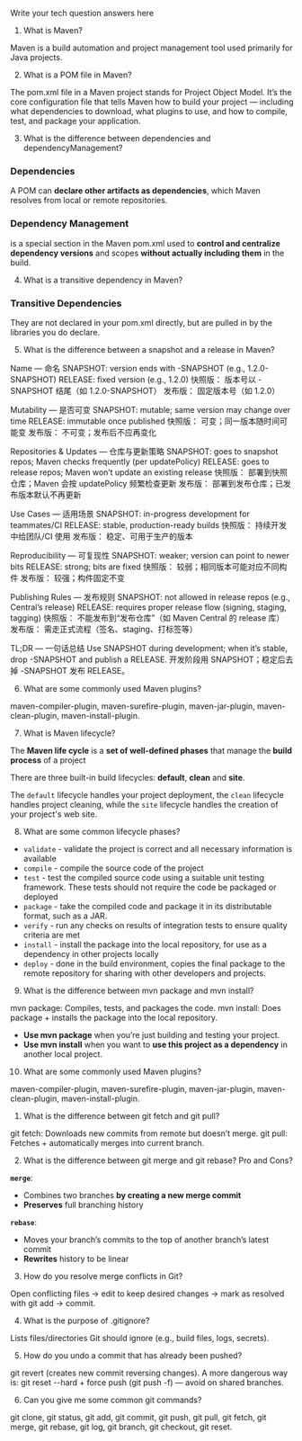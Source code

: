 Write your tech question answers here
1. What is Maven?

Maven is a build automation and project management tool used primarily for Java projects.

2. What is a POM file in Maven?

The pom.xml file in a Maven project stands for Project Object Model. 
It’s the core configuration file that tells Maven how to build your project — 
including what dependencies to download, what plugins to use, and how to compile, test, and package your application.

3. What is the difference between dependencies and dependencyManagement?

### Dependencies

A POM can **declare other artifacts as dependencies**, which Maven resolves from local or remote repositories.

### Dependency Management

**<dependencyManagement>** is a special section in the Maven pom.xml used to **control and 
centralize dependency versions** and scopes **without actually including them** in the build.

4. What is a transitive dependency in Maven?

### Transitive Dependencies

They are not declared in your pom.xml directly, but are pulled in by the libraries you do declare.

5. What is the difference between a snapshot and a release in Maven?

Name — 命名
SNAPSHOT: version ends with -SNAPSHOT (e.g., 1.2.0-SNAPSHOT)
RELEASE: fixed version (e.g., 1.2.0)
快照版： 版本号以 -SNAPSHOT 结尾（如 1.2.0-SNAPSHOT）
发布版： 固定版本号（如 1.2.0）

Mutability — 是否可变
SNAPSHOT: mutable; same version may change over time
RELEASE: immutable once published
快照版： 可变；同一版本随时间可能变
发布版： 不可变；发布后不应再变化

Repositories & Updates — 仓库与更新策略
SNAPSHOT: goes to snapshot repos; Maven checks frequently (per updatePolicy)
RELEASE: goes to release repos; Maven won’t update an existing release
快照版： 部署到快照仓库；Maven 会按 updatePolicy 频繁检查更新
发布版： 部署到发布仓库；已发布版本默认不再更新

Use Cases — 适用场景
SNAPSHOT: in-progress development for teammates/CI
RELEASE: stable, production-ready builds
快照版： 持续开发中给团队/CI 使用
发布版： 稳定、可用于生产的版本

Reproducibility — 可复现性
SNAPSHOT: weaker; version can point to newer bits
RELEASE: strong; bits are fixed
快照版： 较弱；相同版本可能对应不同构件
发布版： 较强；构件固定不变

Publishing Rules — 发布规则
SNAPSHOT: not allowed in release repos (e.g., Central’s release)
RELEASE: requires proper release flow (signing, staging, tagging)
快照版： 不能发布到“发布仓库”（如 Maven Central 的 release 库）
发布版： 需走正式流程（签名、staging、打标签等）

TL;DR — 一句话总结
Use SNAPSHOT during development; when it’s stable, drop -SNAPSHOT and publish a RELEASE.
开发阶段用 SNAPSHOT；稳定后去掉 -SNAPSHOT 发布 RELEASE。

6. What are some commonly used Maven plugins?

maven-compiler-plugin, maven-surefire-plugin, maven-jar-plugin, maven-clean-plugin, maven-install-plugin.


7. What is Maven lifecycle?

The **Maven life cycle** is a **set of well-defined phases** that manage the **build process** of a project

There are three built-in build lifecycles: **default**, **clean** and **site**. 

The `default` lifecycle handles your project deployment, 
the `clean` lifecycle handles project cleaning, 
while the `site` lifecycle handles the creation of your project's web site.

8. What are some common lifecycle phases?

- `validate` - validate the project is correct and all necessary information is available
- `compile` - compile the source code of the project
- `test` - test the compiled source code using a suitable unit testing framework. These tests should not require the code be packaged or deployed
- `package` - take the compiled code and package it in its distributable format, such as a JAR.
- `verify` - run any checks on results of integration tests to ensure quality criteria are met
- `install` - install the package into the local repository, for use as a dependency in other projects locally
- `deploy` - done in the build environment, copies the final package to the remote repository for sharing with other developers and projects.

9. What is the difference between mvn package and mvn install?

mvn package: Compiles, tests, and packages the code.
mvn install: Does package + installs the package into the local repository.

- **Use mvn package** when you’re just building and testing your project.
- **Use mvn install** when you want to **use this project as a dependency** in another local project.

10. What are some commonly used Maven plugins?

maven-compiler-plugin, maven-surefire-plugin, maven-jar-plugin, maven-clean-plugin, maven-install-plugin.



1. What is the difference between git fetch and git pull?

git fetch: Downloads new commits from remote but doesn’t merge.
git pull: Fetches + automatically merges into current branch.

2. What is the difference between git merge and git rebase? Pro and Cons?

**`merge`**:

- Combines two branches **by creating a new merge commit**
- **Preserves** full branching history

**`rebase`**:

- Moves your branch’s commits to the top of another branch’s latest commit
- **Rewrites** history to be linear

3. How do you resolve merge conflicts in Git?

Open conflicting files → edit to keep desired changes → mark as resolved with git add → commit.

4. What is the purpose of .gitignore?

Lists files/directories Git should ignore (e.g., build files, logs, secrets).

5. How do you undo a commit that has already been pushed?

git revert <commit> (creates new commit reversing changes).
A more dangerous way is: git reset --hard <commit> + force push (git push -f) — avoid on shared branches.

6. Can you give me some common git commands?

git clone, git status, git add, git commit, git push, git pull, git fetch, git merge, git rebase, git log, git branch, git checkout, git reset.